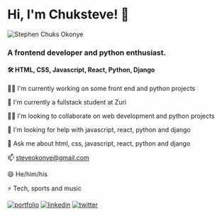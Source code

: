 
# Hi, I'm Chuksteve! 👋

<img src="https://pbs.twimg.com/profile_images/1481511787807842308/XS2U78ut_400x400.jpg"
        alt="Stephen Chuks Okonye" />





### A frontend developer and python enthusiast.
#### 🛠 HTML, CSS, Javascript, React, Python, Django

👩‍💻 I'm currently working on some front end and python projects

🧠 I'm currently a fullstack student at Zuri

👯‍♀️ I'm looking to collaborate on web development and python projects

🤔 I'm looking for help with javascript, react, python and django

💬 Ask me about html, css, javascript, react, python and django

📫 steveokonye@gmail.com

😄 He/him/his

⚡️ Tech, sports and music

[![portfolio](https://img.shields.io/badge/my_portfolio-000?style=for-the-badge&logo=ko-fi&logoColor=white)](https://github.com/Chuksteve)
[![linkedin](https://img.shields.io/badge/linkedin-0A66C2?style=for-the-badge&logo=linkedin&logoColor=white)](https://www.linkedin.com/in/stephen-okonye-82613772)
[![twitter](https://img.shields.io/badge/twitter-1DA1F2?style=for-the-badge&logo=twitter&logoColor=white)](http://twitter.com/ChuksOkonye)

